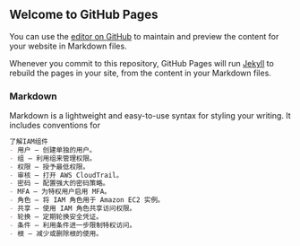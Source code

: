 ## Welcome to GitHub Pages

You can use the [editor on GitHub](https://github.com/lleiblog/awscda/edit/master/table.md) to maintain and preview the content for your website in Markdown files.

Whenever you commit to this repository, GitHub Pages will run [Jekyll](https://jekyllrb.com/) to rebuild the pages in your site, from the content in your Markdown files.

### Markdown

Markdown is a lightweight and easy-to-use syntax for styling your writing. It includes conventions for

```markdown
了解IAM组件
- 用户 – 创建单独的用户。
- 组 – 利用组来管理权限。
- 权限 – 授予最低权限。
- 审核 – 打开 AWS CloudTrail。
- 密码 – 配置强大的密码策略。
- MFA – 为特权用户启用 MFA。
- 角色 – 将 IAM 角色用于 Amazon EC2 实例。
- 共享 – 使用 IAM 角色共享访问权限。
- 轮换 – 定期轮换安全凭证。
- 条件 – 利用条件进一步限制特权访问。
- 根 – 减少或删除根的使用。
```


